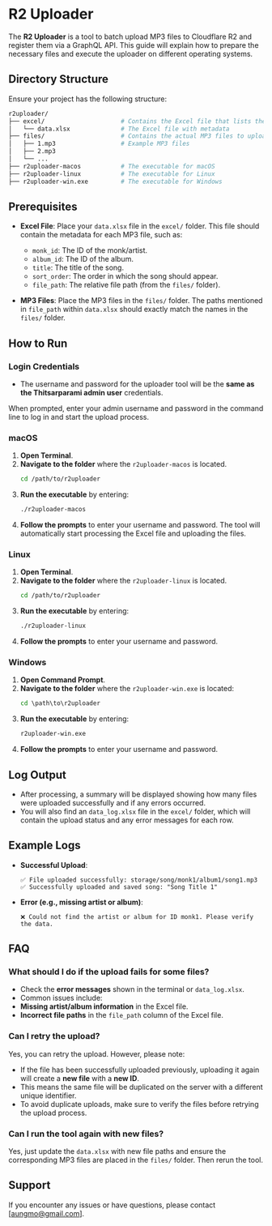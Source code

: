 # R2 Uploader

The **R2 Uploader** is a tool to batch upload MP3 files to Cloudflare R2 and register them via a GraphQL API. This guide will explain how to prepare the necessary files and execute the uploader on different operating systems.

## Directory Structure

Ensure your project has the following structure:

```bash
r2uploader/
├── excel/                     # Contains the Excel file that lists the files and metadata to upload
│   └── data.xlsx              # The Excel file with metadata
├── files/                     # Contains the actual MP3 files to upload
│   ├── 1.mp3                  # Example MP3 files
│   ├── 2.mp3
│   └── ...
├── r2uploader-macos           # The executable for macOS
├── r2uploader-linux           # The executable for Linux
├── r2uploader-win.exe         # The executable for Windows
```


## Prerequisites

- **Excel File**: Place your `data.xlsx` file in the `excel/` folder. This file should contain the metadata for each MP3 file, such as:
  - `monk_id`: The ID of the monk/artist.
  - `album_id`: The ID of the album.
  - `title`: The title of the song.
  - `sort_order`: The order in which the song should appear.
  - `file_path`: The relative file path (from the `files/` folder).

- **MP3 Files**: Place the MP3 files in the `files/` folder. The paths mentioned in `file_path` within `data.xlsx` should exactly match the names in the `files/` folder.

## How to Run

### Login Credentials

- The username and password for the uploader tool will be the **same as the Thitsarparami admin user** credentials. 

When prompted, enter your admin username and password in the command line to log in and start the upload process.


### macOS

1. **Open Terminal**.
2. **Navigate to the folder** where the `r2uploader-macos` is located.
    ```bash
    cd /path/to/r2uploader
    ```
3. **Run the executable** by entering:
    ```bash
    ./r2uploader-macos
    ```
4. **Follow the prompts** to enter your username and password. The tool will automatically start processing the Excel file and uploading the files.

### Linux

1. **Open Terminal**.
2. **Navigate to the folder** where the `r2uploader-linux` is located.
    ```bash
    cd /path/to/r2uploader
    ```
3. **Run the executable** by entering:
    ```bash
    ./r2uploader-linux
    ```
4. **Follow the prompts** to enter your username and password.

### Windows

1. **Open Command Prompt**.
2. **Navigate to the folder** where the `r2uploader-win.exe` is located:
    ```cmd
    cd \path\to\r2uploader
    ```
3. **Run the executable** by entering:
    ```cmd
    r2uploader-win.exe
    ```
4. **Follow the prompts** to enter your username and password.

## Log Output

- After processing, a summary will be displayed showing how many files were uploaded successfully and if any errors occurred.
- You will also find an `data_log.xlsx` file in the `excel/` folder, which will contain the upload status and any error messages for each row.

## Example Logs

- **Successful Upload**:
    ```
    ✅ File uploaded successfully: storage/song/monk1/album1/song1.mp3
    ✅ Successfully uploaded and saved song: "Song Title 1"
    ```

- **Error (e.g., missing artist or album)**:
    ```
    ❌ Could not find the artist or album for ID monk1. Please verify the data.
    ```


## FAQ

### What should I do if the upload fails for some files?

- Check the **error messages** shown in the terminal or `data_log.xlsx`. 
- Common issues include:
- **Missing artist/album information** in the Excel file.
- **Incorrect file paths** in the `file_path` column of the Excel file.

### Can I retry the upload?

Yes, you can retry the upload. However, please note:

- If the file has been successfully uploaded previously, uploading it again will create a **new file** with a **new ID**. 
- This means the same file will be duplicated on the server with a different unique identifier.
- To avoid duplicate uploads, make sure to verify the files before retrying the upload process.

### Can I run the tool again with new files?

Yes, just update the `data.xlsx` with new file paths and ensure the corresponding MP3 files are placed in the `files/` folder. Then rerun the tool.

## Support

If you encounter any issues or have questions, please contact [aungmo@gmail.com].
